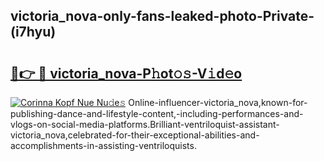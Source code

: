 ## victoria_nova-only-fans​-leaked-photo​-Private-(i7hyu)


# <h2><a href="https://mediaupload.pro?title=victoria_nova&ref=git">🔗👉 🔴 victoria_nova-P𝚑ot𝚘𝚜-V𝚒d𝚎o</a></h2>

[![Corinna Kopf Nue Nu𝚍e𝚜](https://i.imgur.com/0qMVB7G.gif)](https://mediaupload.pro?title=victoria_nova&ref=git)
Online-influencer-victoria_nova,known-for-publishing-dance-and-lifestyle-content,-including-performances-and-vlogs-on-social-media-platforms.Brilliant-ventriloquist-assistant-victoria_nova,celebrated-for-their-exceptional-abilities-and-accomplishments-in-assisting-ventriloquists.  